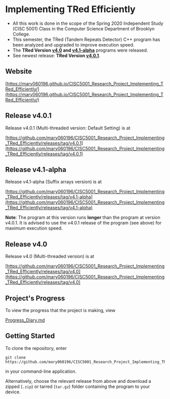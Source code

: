 # Implementing TRed Efficiently

- All this work is done in the scope of the Spring 2020 Independent Study (CISC 5001) Class in the Computer Science Department of Brooklyn College. 
- This semester, the TRed (Tandem Repeats Detector) C++ program has been analyzed and upgraded to improve execution speed.
- The **TRed Version [v4.0](#release-v40) and [v4.1-alpha](#release-v41-alpha)** programs were released.
- See newest release: **TRed Version [v4.0.1](#release-v401)**.

## Website

[https://mary060196.github.io/CISC5001_Research_Project_Implementing_TRed_Efficiently/](https://mary060196.github.io/CISC5001_Research_Project_Implementing_TRed_Efficiently/)

## Release v4.0.1

Release v4.0.1 (Multi-threaded version: Default Setting) is at

[https://github.com/mary060196/CISC5001_Research_Project_Implementing_TRed_Efficiently/releases/tag/v4.0.1](https://github.com/mary060196/CISC5001_Research_Project_Implementing_TRed_Efficiently/releases/tag/v4.0.1)

## Release v4.1-alpha

Release v4.1-alpha (Suffix arrays version) is at

[https://github.com/mary060196/CISC5001_Research_Project_Implementing_TRed_Efficiently/releases/tag/v4.1-alpha](https://github.com/mary060196/CISC5001_Research_Project_Implementing_TRed_Efficiently/releases/tag/v4.1-alpha)

**Note**: The program at this version runs **longer** than the program at version v4.0.1. It is advised to use the v4.0.1 release of the program (see above) for maximum execution speed.

## Release v4.0

Release v4.0 (Multi-threaded version) is at

[https://github.com/mary060196/CISC5001_Research_Project_Implementing_TRed_Efficiently/releases/tag/v4.0](https://github.com/mary060196/CISC5001_Research_Project_Implementing_TRed_Efficiently/releases/tag/v4.0)

## Project's Progress

To view the progress that the project is making, view

[Progress_Diary.md](https://github.com/mary060196/CISC5001_Research_Project_Implementing_TRed_Efficiently/blob/master/Progress_Diary.md)

## Getting Started

To clone the repository, enter

    git clone https://github.com/mary060196/CISC5001_Research_Project_Implementing_TRed_Efficiently

in your command-line application.

Alternatively, choose the relevant release from above and download a zipped (`.zip`) or tarred (`tar.gz`) folder containing the program to your device.

